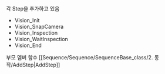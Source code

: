 각 Step을 추가하고 있음
- Vision_Init
- Vision_SnapCamera
- Vision_Inspection
- Vision_WaitInspection
- Vision_End

부모 멤버 함수
[[Sequence/Sequence/SequenceBase_class/2. 동작/AddStep|AddStep]]

